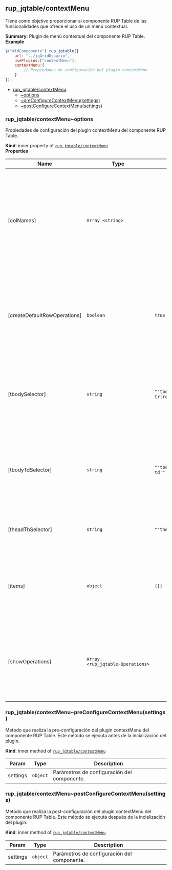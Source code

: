 <a name="module_rup_jqtable/contextMenu"></a>

## rup_jqtable/contextMenu
Tiene como objetivo proporcionar al componente RUP Table de las funcionalidades que ofrece el uso de un menú contextual.

**Summary**: Plugin de menú contextual del componente RUP Table.  
**Example**  
```js
$("#idComponente").rup_jqtable({	url: "../jqGridUsuario",	usePlugins:["contextMenu"],	contextMenu:{		// Propiedades de configuración del plugin contextMenu	}});
```

* [rup_jqtable/contextMenu](#module_rup_jqtable/contextMenu)
    * [~options](#module_rup_jqtable/contextMenu..options)
    * [~preConfigureContextMenu(settings)](#module_rup_jqtable/contextMenu..preConfigureContextMenu)
    * [~postConfigureContextMenu(settings)](#module_rup_jqtable/contextMenu..postConfigureContextMenu)

<a name="module_rup_jqtable/contextMenu..options"></a>

### rup_jqtable/contextMenu~options
Propiedades de configuración del plugin contextMenu del componente RUP Table.

**Kind**: inner property of [<code>rup_jqtable/contextMenu</code>](#module_rup_jqtable/contextMenu)  
**Properties**

| Name | Type | Default | Description |
| --- | --- | --- | --- |
| [colNames] | <code>Array.&lt;string&gt;</code> | <code></code> | Mediante un array se puede configurar las columnas para las cuales se va a mostrar el menú contextual. En caso de especificar el valor null se mostrará en todas las columnas. |
| [createDefaultRowOperations] | <code>boolean</code> | <code>true</code> | Propiedad que indica si el componente va a mostrar las operaciones por defecto como opciones dentro del menú contextual. |
| [tbodySelector] | <code>string</code> | <code>&quot;&#x27;tbody:first tr[role&#x3D;\\&#x27;row\\&#x27;].jqgrow&#x27;&quot;</code> | Selector de jQuery que identifica el tbody de la tabla. Este selector se utiliza para mostrar el menú contextual a nivel de tabla. |
| [tbodyTdSelector] | <code>string</code> | <code>&quot;&#x27;tbody:first tr.jqgrow td&#x27;&quot;</code> | Selector de jQuery que identifica las columnas de la tabla. Este selector se utiliza para mostrar el menú contextual a nivel de columna. |
| [theadThSelector] | <code>string</code> | <code>&quot;&#x27;thead:first th&#x27;&quot;</code> | Selector de jQuery que identifica las cabeceras de las columnas de la tabla. |
| [items] | <code>object</code> | <code>{}}</code> | Se especifica la configuración de los diferentes items que se van a mostrar en el menú contextual para los registros. |
| [showOperations] | <code>Array.&lt;rup_jqtable~Operations&gt;</code> |  | Permite indicar que operaciones definidas de manera global van a ser mostradas como opciones en el menú contextual. |

<a name="module_rup_jqtable/contextMenu..preConfigureContextMenu"></a>

### rup_jqtable/contextMenu~preConfigureContextMenu(settings)
Metodo que realiza la pre-configuración del plugin contextMenu del componente RUP Table.Este método se ejecuta antes de la incialización del plugin.

**Kind**: inner method of [<code>rup_jqtable/contextMenu</code>](#module_rup_jqtable/contextMenu)  

| Param | Type | Description |
| --- | --- | --- |
| settings | <code>object</code> | Parámetros de configuración del componente. |

<a name="module_rup_jqtable/contextMenu..postConfigureContextMenu"></a>

### rup_jqtable/contextMenu~postConfigureContextMenu(settings)
Metodo que realiza la post-configuración del plugin contextMenu del componente RUP Table.Este método se ejecuta después de la incialización del plugin.

**Kind**: inner method of [<code>rup_jqtable/contextMenu</code>](#module_rup_jqtable/contextMenu)  

| Param | Type | Description |
| --- | --- | --- |
| settings | <code>object</code> | Parámetros de configuración del componente. |

